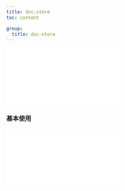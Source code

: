 ```yaml
---
title: dsc-store
toc: content

group:
  title: dsc-store
---
```


<embed src="../README.md" ></embed>

### 基本使用

<code src="./main.tsx" ></code>
<embed src="../CHANGELOG.md"></embed>

<BackTop></BackTop>
<SplashCursor></SplashCursor>
